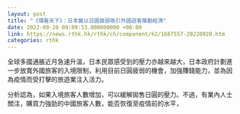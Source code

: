 ```yaml
---
layout: post
title: "《環看天下》：日本冀以日圓疲弱吸引外國遊客推動經濟"
date: 2022-09-20 09:09:53.000000000 +08:00
link: https://news.rthk.hk/rthk/ch/component/k2/1667557-20220920.htm
categories: rthk
---
```


全球多國通脹近月急速升溫，日本民眾感受到的壓力亦越來越大，日本政府計劃進一步放寬外國旅客的入境限制，利用目前日圓疲弱的機會，加強賺錢能力，並為因為疫情而受打擊的旅遊業注入活力。

分析認為，如果入境旅客人數增加，可以緩解拋售日圓的壓力。不過，有業內人士關注，購買力強勁的中國旅客人數，能否恢復至疫情前的水平，
